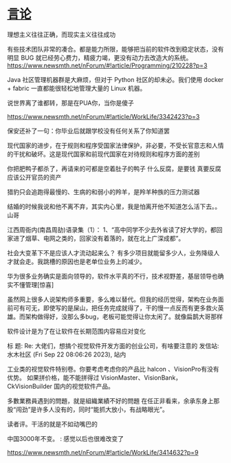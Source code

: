 # [言论](https://github.com/cutepig123/gitblog/issues/48)



理想主义往往正确，而现实主义往往成功

有些技术团队非常的凑合。都是能力所限，能够把当前的软件改到稳定状态，没有明显 BUG 就已经劳心费力，精疲力竭，更没有动力去改造大的系统。
https://www.newsmth.net/nForum/#!article/Programming/210228?p=3

Java 社区管理机器群是大麻烦，但对于 Python 社区的却未必。我们使用 docker + fabric 一直都能很轻松地管理大量的 Linux 机器。


说世界离了谁都转，那是在PUA你，当你是傻子

https://www.newsmth.net/nForum/#!article/WorkLife/3342423?p=3

保安还补了一句：你毕业后就跟学校没有任何关系了你知道罢

现代国家的进步，在于规则和程序受国家法律保护，非必要，不受长官意志和人情的干扰和破坏。这是现代国家和前现代国家在对待规则和程序方面的差别

你把肥鸭子都杀了，再请来的可都是空着肚子的鸭子
什么反腐，是要钱
真要反腐应该公开官员的资产

猎豹只会追跑得最慢的、生病的和弱小的羚羊，是羚羊种族的压力测试器

结婚的时候我说和他不离不弃，其实内心里，我是怕离开他不知道怎么活下去。。山哥

江西周衙内(南昌周劼)语录集（1）：
1、“高中同学不少去外省读了好大学的，都回家进了烟草、电网之类的，回家没有着落的，就在北上广深成都”。

社会大变革下不是应该人才流动起来么？
有多少项目就能留多少人，业务降级人才就会走。我跳槽的原因也是老单位业务上的减少。

华为很多业务确实是面向领导的，软件水平真的不行，技术视野差，基层领导也确实不懂管理[惊喜]

虽然网上很多人说架构师多重要，多么难以替代。但我的经历觉得，架构在业务面前可有可无，即使写的是屎山，把任务完成就得了，干的慢一点反而有更多救火英雄。而架构做得好，没那么多bug，老板可能觉得让你太闲了。就像扁鹊大哥那样

软件设计是为了在让软件在长期范围内容易应对变化

标  题: Re: 大佬们，想搞个视觉软件开发方面的创业公司，有啥要注意的
发信站: 水木社区 (Fri Sep 22 08:06:26 2023), 站内
  
工业类的视觉软件特别卷。你要考虑考虑你的产品比 halcon 、VisionPro有没有优势。
如果拼价格，能不能拼得过 VisionMaster、VisionBank，CkVisionBuilder 国内的视觉软件产品。 

多數業務員遇到的問題，就是組織業績不好的問題
在任正非看来，余承东身上那股“闯劲”是许多人没有的，同时“能抓大放小，有战略眼光”。

读者评。干活的就是不如动嘴巴的

中国3000年不变。
: 感觉以后也很难改变了


https://www.newsmth.net/nForum/#!article/WorkLife/3414632?p=9








